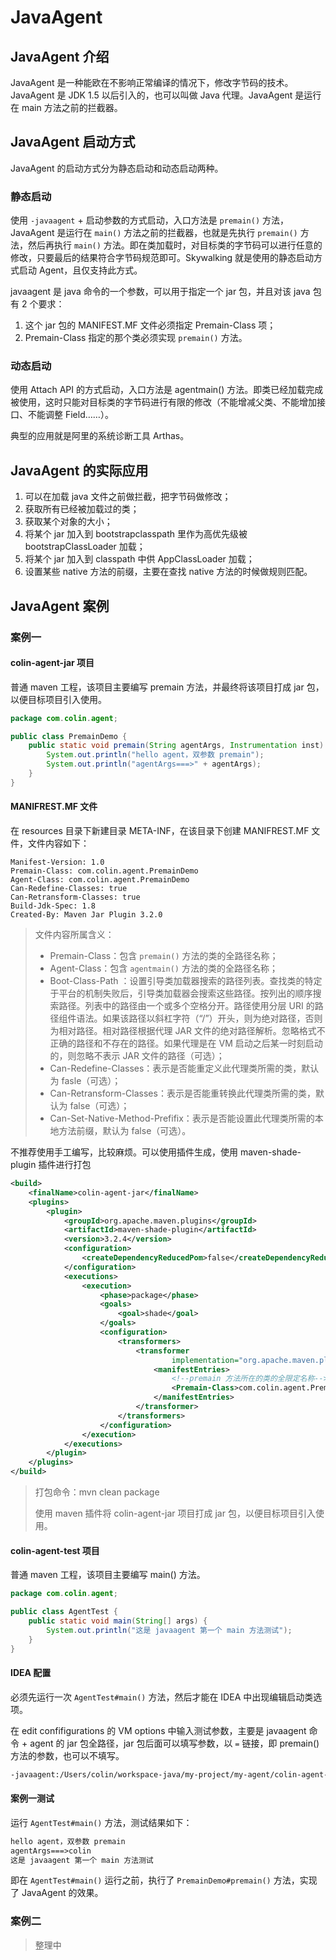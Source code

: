 # JavaAgent

## JavaAgent 介绍

JavaAgent 是一种能欧在不影响正常编译的情况下，修改字节码的技术。JavaAgent 是 JDK 1.5 以后引入的，也可以叫做 Java 代理。JavaAgent 是运行在 main 方法之前的拦截器。



## JavaAgent 启动方式

JavaAgent 的启动方式分为静态启动和动态启动两种。



### 静态启动

使用 `-javaagent` + 启动参数的方式启动，入口方法是 `premain()` 方法，JavaAgent 是运行在 `main()` 方法之前的拦截器，也就是先执行 `premain()` 方法，然后再执行 `main()` 方法。即在类加载时，对目标类的字节码可以进行任意的修改，只要最后的结果符合字节码规范即可。Skywalking 就是使用的静态启动方式启动 Agent，且仅支持此方式。

javaagent 是 java 命令的一个参数，可以用于指定一个 jar 包，并且对该 java 包有 2 个要求：

1. 这个 jar 包的 MANIFEST.MF 文件必须指定 Premain-Class 项；
2. Premain-Class 指定的那个类必须实现 `premain()` 方法。



### 动态启动

使用 Attach API 的方式启动，入口方法是 agentmain() 方法。即类已经加载完成被使用，这时只能对目标类的字节码进行有限的修改（不能增减父类、不能增加接口、不能调整 Field……）。

典型的应用就是阿里的系统诊断工具 Arthas。





## JavaAgent 的实际应用

1. 可以在加载 java 文件之前做拦截，把字节码做修改；
2. 获取所有已经被加载过的类；
3. 获取某个对象的大小；
4. 将某个 jar 加入到 bootstrapclasspath 里作为高优先级被 bootstrapClassLoader 加载；
5. 将某个 jar 加入到 classpath 中供 AppClassLoader 加载；
6. 设置某些 native 方法的前缀，主要在查找 native 方法的时候做规则匹配。



## JavaAgent 案例

### 案例一

#### colin-agent-jar 项目

普通 maven 工程，该项目主要编写 premain 方法，并最终将该项目打成 jar 包，以便目标项目引入使用。

```java
package com.colin.agent;

public class PremainDemo {
    public static void premain(String agentArgs, Instrumentation inst) {
        System.out.println("hello agent，双参数 premain");
        System.out.println("agentArgs===>" + agentArgs);
    }
}
```



#### MANIFREST.MF 文件

在 resources 目录下新建目录 META-INF，在该目录下创建 MANIFREST.MF 文件，文件内容如下：

```
Manifest-Version: 1.0
Premain-Class: com.colin.agent.PremainDemo
Agent-Class: com.colin.agent.PremainDemo
Can-Redefine-Classes: true
Can-Retransform-Classes: true
Build-Jdk-Spec: 1.8
Created-By: Maven Jar Plugin 3.2.0
```

> 文件内容所属含义：
>
> - Premain-Class：包含 `premain()` 方法的类的全路径名称；
> - Agent-Class：包含 `agentmain()` 方法的类的全路径名称；
> - Boot-Class-Path ：设置引导类加载器搜索的路径列表。查找类的特定于平台的机制失败后，引导类加载器会搜索这些路径。按列出的顺序搜索路径。列表中的路径由一个或多个空格分开。路径使用分层 URI 的路径组件语法。如果该路径以斜杠字符（“/”）开头，则为绝对路径，否则为相对路径。相对路径根据代理 JAR 文件的绝对路径解析。忽略格式不正确的路径和不存在的路径。如果代理是在 VM 启动之后某一时刻启动的，则忽略不表示 JAR 文件的路径（可选）；
> - Can-Redefine-Classes：表示是否能重定义此代理类所需的类，默认为 fasle（可选）；
> - Can-Retransform-Classes：表示是否能重转换此代理类所需的类，默认为 false（可选）；
> - Can-Set-Native-Method-Prefifix：表示是否能设置此代理类所需的本地方法前缀，默认为 false（可选）。



不推荐使用手工编写，比较麻烦。可以使用插件生成，使用 maven-shade-plugin 插件进行打包

```xml
<build>
    <finalName>colin-agent-jar</finalName>
    <plugins>
        <plugin>
            <groupId>org.apache.maven.plugins</groupId>
            <artifactId>maven-shade-plugin</artifactId>
            <version>3.2.4</version>
            <configuration>
                <createDependencyReducedPom>false</createDependencyReducedPom>
            </configuration>
            <executions>
                <execution>
                    <phase>package</phase>
                    <goals>
                        <goal>shade</goal>
                    </goals>
                    <configuration>
                        <transformers>
                            <transformer
                                    implementation="org.apache.maven.plugins.shade.resource.ManifestResourceTransformer">
                                <manifestEntries>
                                    <!--premain 方法所在的类的全限定名称-->
                                    <Premain-Class>com.colin.agent.PremainDemo</Premain-Class>
                                </manifestEntries>
                            </transformer>
                        </transformers>
                    </configuration>
                </execution>
            </executions>
        </plugin>
    </plugins>
</build>
```

> 打包命令：mvn clean package
>
> 使用 maven 插件将 colin-agent-jar 项目打成 jar 包，以便目标项目引入使用。



#### colin-agent-test 项目

普通 maven 工程，该项目主要编写 main() 方法。

```java
package com.colin.agent;

public class AgentTest {
    public static void main(String[] args) {
        System.out.println("这是 javaagent 第一个 main 方法测试");
    }
}
```



#### IDEA 配置

必须先运行一次 `AgentTest#main()` 方法，然后才能在 IDEA 中出现编辑启动类选项。

在 edit confifigurations 的 VM options 中输入测试参数，主要是 javaagent 命令 + agent 的 jar 包全路径，jar 包后面可以填写参数，以 `=` 链接，即 premain() 方法的参数，也可以不填写。

```sh
-javaagent:/Users/colin/workspace-java/my-project/my-agent/colin-agent-jar/target/colin-agent-jar.jar=colin
```



#### 案例一测试

运行  `AgentTest#main()` 方法，测试结果如下：

```txt
hello agent，双参数 premain
agentArgs===>colin
这是 javaagent 第一个 main 方法测试
```

即在 `AgentTest#main()` 运行之前，执行了 `PremainDemo#premain()` 方法，实现了 JavaAgent 的效果。



### 案例二

> 整理中